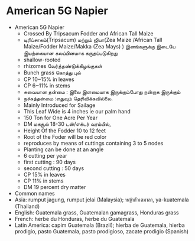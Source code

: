 # American 5G Napier

* American 5G Napier
  *  Crossed By Tripsacum Fodder and African Tall Maize
  *  டிரிப்சாகம்(Tripsacum) மற்றும் ஜியா(Zea Maize /African Tall Maize/Fodder Maize/Makka (Zea Mays) ) இனங்களுக்கு இடையே இயற்கையான கலப்பினமாக கருதப்படுகிறது
  *  shallow-rooted
  *  rhizomes வேர்த்தண்டுக்கிழங்குகள்
  *  Bunch grass கொத்து புல்
  *  CP 10‒15% in leaves
  *  CP 6‒11% in stems
  *  சுவையான தன்மை : இலை இளமையாக இருக்கும்போது நன்றாக இருக்கும்
  *  நச்சுத்தன்மை :எதுவும் தெரிவிக்கவில்லை.
  *  Mainly Introduced for Sailage
  *  This Leaf Wide is 4 inches ie our palm hand
  *  150 Ton for One Acre Per Year
  *  DM மகசூல் 18-30 டன்/எக்டர் வரம்பில்,
  *  Height Of the Fodder 10 to 12 feet
  *  Root of the Foder will be red color
  *  reproduces by means of cuttings containing 3 to 5 nodes
  *  Planting can be done at an angle
  *  6 cutting per year
  *  first cutting : 90 days
  *  second cutting : 50 days
  *  CP 15% in leaves
  *  CP 11% in stems
  *  DM 19 percent dry matter
*  Common names
  *  Asia:  rumput jagung, rumput jelai (Malaysia); หญ้ากัวเตมาลา, ya-kuatemala (Thailand)
  *  English:  Guatemala grass, Guatemalan gamagrass, Honduras grass
  *  French:  herbe du Honduras, herbe du Guatemala
  *  Latin America:  capim Guatemala (Brazil); hierba de Guatemala, hierba prodigio, pasto Guatemala, pasto prodigioso, zacate prodigio (Spanish)
